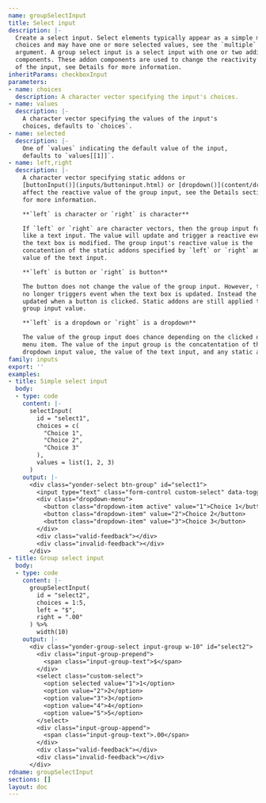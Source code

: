 ```yaml
---
name: groupSelectInput
title: Select input
description: |-
  Create a select input. Select elements typically appear as a simple menu of
  choices and may have one or more selected values, see the `multiple`
  argument. A group select input is a select input with one or two additional
  components. These addon components are used to change the reactivity or value
  of the input, see Details for more information.
inheritParams: checkboxInput
parameters:
- name: choices
  description: A character vector specifying the input's choices.
- name: values
  description: |-
    A character vector specifying the values of the input's
    choices, defaults to `choices`.
- name: selected
  description: |-
    One of `values` indicating the default value of the input,
    defaults to `values[[1]]`.
- name: left,right
  description: |-
    A character vector specifying static addons or
    [buttonInput()](inputs/buttoninput.html) or [dropdown()](content/dropdown.html) elements specifying dynamic addons. Addons
    affect the reactive value of the group input, see the Details section below
    for more information.

    **`left` is character or `right` is character**

    If `left` or `right` are character vectors, then the group input functions
    like a text input. The value will update and trigger a reactive event when
    the text box is modified. The group input's reactive value is the
    concatention of the static addons specified by `left` or `right` and the
    value of the text input.

    **`left` is button or `right` is button**

    The button does not change the value of the group input. However, the input
    no longer triggers event when the text box is updated. Instead the value is
    updated when a button is clicked. Static addons are still applied to the
    group input value.

    **`left` is a dropdown or `right` is a dropdown**

    The value of the group input does chance depending on the clicked dropdown
    menu item. The value of the input group is the concatentation of the
    dropdown input value, the value of the text input, and any static addons.
family: inputs
export: ''
examples:
- title: Simple select input
  body:
  - type: code
    content: |-
      selectInput(
        id = "select1",
        choices = c(
          "Choice 1",
          "Choice 2",
          "Choice 3"
        ),
        values = list(1, 2, 3)
      )
    output: |-
      <div class="yonder-select btn-group" id="select1">
        <input type="text" class="form-control custom-select" data-toggle="dropdown" placeholder="Choice 1"/>
        <div class="dropdown-menu">
          <button class="dropdown-item active" value="1">Choice 1</button>
          <button class="dropdown-item" value="2">Choice 2</button>
          <button class="dropdown-item" value="3">Choice 3</button>
        </div>
        <div class="valid-feedback"></div>
        <div class="invalid-feedback"></div>
      </div>
- title: Group select input
  body:
  - type: code
    content: |-
      groupSelectInput(
        id = "select2",
        choices = 1:5,
        left = "$",
        right = ".00"
      ) %>%
        width(10)
    output: |-
      <div class="yonder-group-select input-group w-10" id="select2">
        <div class="input-group-prepend">
          <span class="input-group-text">$</span>
        </div>
        <select class="custom-select">
          <option selected value="1">1</option>
          <option value="2">2</option>
          <option value="3">3</option>
          <option value="4">4</option>
          <option value="5">5</option>
        </select>
        <div class="input-group-append">
          <span class="input-group-text">.00</span>
        </div>
        <div class="valid-feedback"></div>
        <div class="invalid-feedback"></div>
      </div>
rdname: groupSelectInput
sections: []
layout: doc
---
```

